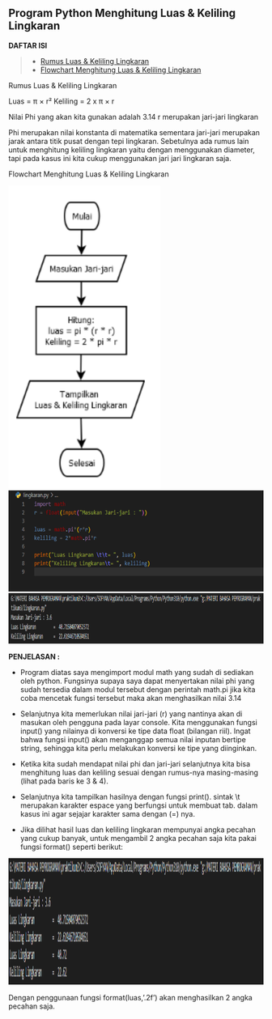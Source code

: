 <h2>  <b>Program Python Menghitung Luas & Keliling Lingkaran</b>  </h2>


**DAFTAR ISI**
> - [Rumus Luas & Keliling Lingkaran](Rumus_Luas_&_Keliling_Lingkaran)
> - [Flowchart Menghitung Luas & Keliling Lingkaran](Flowchart_Menghitung_Luas_&_Keliling_Lingkaran)


Rumus Luas & Keliling Lingkaran

Luas     = π × r²
Keliling = 2 x π × r

Nilai Phi yang akan kita gunakan adalah 3.14
r merupakan jari-jari lingkaran

Phi merupakan nilai konstanta di matematika sementara jari-jari merupakan jarak antara titik pusat dengan tepi lingkaran. Sebetulnya ada rumus lain untuk menghitung keliling lingkaran yaitu dengan menggunakan diameter, tapi pada kasus ini kita cukup menggunakan jari jari lingkaran saja.

Flowchart Menghitung Luas & Keliling Lingkaran

<img src="img/flowchart.PNG" alt="Flowchart" width="300" height="600">


<img src="img/alur.PNG" alt="Flowchart" width="600" height="200">
<img src="img/output.PNG" alt="Flowchart" width="1500" height="100">

**PENJELASAN :**
*   Program diatas saya mengimport modul math yang sudah di sediakan oleh python. Fungsinya supaya saya dapat menyertakan nilai phi yang sudah tersedia dalam modul tersebut dengan perintah math.pi jika kita coba mencetak fungsi tersebut maka akan menghasilkan nilai 3.14

*   Selanjutnya kita memerlukan nilai jari-jari (r) yang nantinya akan di masukan oleh pengguna pada layar console. Kita menggunakan fungsi input() yang nilainya di konversi ke tipe data float (bilangan riil). Ingat bahwa fungsi input() akan menganggap semua nilai inputan bertipe string, sehingga kita perlu melakukan konversi ke tipe yang diinginkan.

*   Ketika kita sudah mendapat nilai phi dan jari-jari selanjutnya kita bisa menghitung luas dan keliling sesuai dengan rumus-nya masing-masing (lihat pada baris ke 3 & 4).

*   Selanjutnya kita tampilkan hasilnya dengan fungsi print(). sintak \t merupakan karakter espace yang berfungsi untuk membuat tab. dalam kasus ini agar sejajar karakter sama dengan (=) nya.

*   Jika dilihat hasil luas dan keliling lingkaran mempunyai angka pecahan yang cukup banyak, untuk mengambil 2 angka pecahan saja kita pakai fungsi format() seperti berikut:

<img src="img/output1.PNG" alt="Flowchart" width="1010" height="250">

Dengan penggunaan fungsi format(luas,’.2f’) akan menghasilkan 2 angka pecahan saja.
